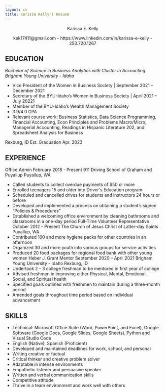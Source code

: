 ```yaml
---
layout: cv
title: Karissa Kelly's Resume
---
```

<p align="center">
 Karissa E. Kelly
</p>

<p align="center">
kek17411@gmail.com - https://www.linkedin.com/in/karissa-e-kelly - 253.720.1267
</p>
 
## EDUCATION
_Bachelor of Science in Business Analytics with Cluster in Accounting
 Brigham Young University - Idaho_
-	Vice President of the Women in Business Society | September 2021 – December 2021
-	Secretary of the BYU-Idaho’s Women in Business Society | April 2021 – July 20221
-	Member of the BYU-Idaho’s Wealth Management Society 
-	3.9/4.0 GPA
-	Relevant course work: Business Statistics, Data Science Programming, Financial Accounting, Econ Principles and Problems Macro/Micro, Managerial Accounting, Readings in Hispanic Literature 202, and Spreadsheet Analysis for Business 


Rexburg, ID
Est. Graduation Apr. 2023
 

## EXPERIENCE
Office Admin                                                                                                                                                                  February 2018 - Present
911 Driving School of Graham and Puyallup                                                                                                                                Puyallup, WA
-	Called students to collect overdue payments of $50 or more
-	Enrolled teenagers 15 and older into Driver's Education program
-	Scheduled and cancelled drives for students and instructors 24 hours or before
-	Developed and implemented a process on obtaining a student’s signed “Policies & Procedures”
-	Established a welcoming office environment by cleaning bathrooms and classrooms in a one-day period
Full-Time Volunteer Representative                                                                                                                           October 2012 - Present
The Church of Jesus Christ of Latter-day Saints                                                                                                                            Puyallup, WA
-	Contributed 100 and more hygiene packs for other countries in an afternoon
-	Organized 30 and more youth into various groups for service activities
-	Produced 20 food packages for regional food bank with other young women
Heber J. Grant Mentor                                                                                                                                         September 2020 – April 2021
Brigham Young University - Idaho	Rexburg, ID
-	Undertook 2 - 3 college freshman to be mentored in first year of college
-	Advised freshmen in improving either Physical, Mental, Emotional, Social, and Spiritual health
-	Specified goals outlined with freshmen to maintain during a three-month period
-	Amended goals throughout time period based on individual advancement

## SKILLS
-	Technical: Microsoft Office Suite (Word, PowerPoint, and Excel), Google Software (Google Docs, Google Slides, Google Sheets), Python and Visual Studio Code
-	English (Native), Spanish (Proficient)
-	Developed and maintained deadlines for work, school, and personal
-	Writing creative or factual
-	Critical thinker and creative problem solver
-	Adaptable in intense environments
-	Empathetic listener and persuasive speaker
-	Written and verbal communication skills
-	Competitive attitude
-	Thrive in a team environment and work well with others
